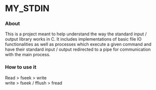 # MY_STDIN  
  
### About  
This is a project meant to help understand the way the standard input / output library works in C. It includes implementations of basic file IO functionalities as well as processes which execute a given command and have their standard input / output redirected to a pipe for communication with the main process.  
  
### How to use it  


Read > fseek > write  
write > fseek / fflush > fread
